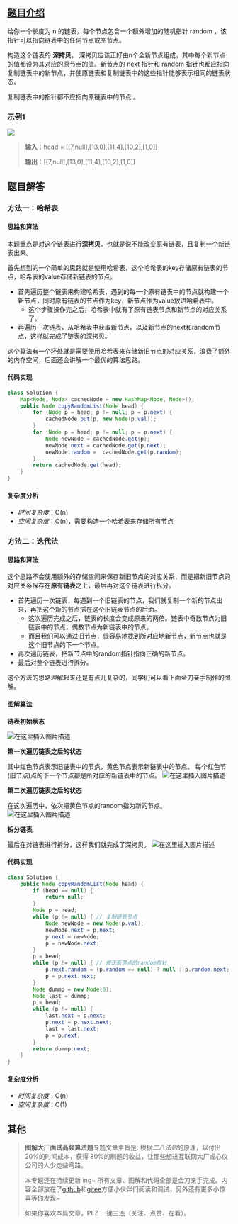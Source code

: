 ## [题目介绍](https://leetcode-cn.com/problems/copy-list-with-random-pointer/ "原题链接")
给你一个长度为 n 的链表，每个节点包含一个额外增加的随机指针 random ，该指针可以指向链表中的任何节点或空节点。

构造这个链表的 **深拷贝**。 深拷贝应该正好由n个全新节点组成，其中每个新节点的值都设为其对应的原节点的值。新节点的 next 指针和 random 指针也都应指向复制链表中的新节点，并使原链表和复制链表中的这些指针能够表示相同的链表状态。

复制链表中的指针都不应指向原链表中的节点 。
### 示例1
![](https://img-blog.csdnimg.cn/58536d31bd8f4a08972aea1115e29922.png?x-oss-process=image/watermark,type_d3F5LXplbmhlaQ,shadow_50,text_Q1NETiBA55-l5pil6Lev6YeR5YiA,size_20,color_FFFFFF,t_70,g_se,x_16)

> **输入**：head = [[7,null],[13,0],[11,4],[10,2],[1,0]]
> 
> **输出**：[[7,null],[13,0],[11,4],[10,2],[1,0]]

## 题目解答
### 方法一：哈希表
#### 思路和算法
本题重点是对这个链表进行**深拷贝**，也就是说不能改变原有链表，且复制一个新链表出来。

首先想到的一个简单的思路就是使用哈希表，这个哈希表的key存储原有链表的节点，哈希表的value存储新链表的节点。
- 首先遍历整个链表来构建哈希表，遇到的每一个原有链表中的节点就构建一个新节点，同时原有链表的节点作为key，新节点作为value放进哈希表中。
  - 这个步骤操作完之后，哈希表中就有了原有链表节点和新节点的对应关系了。
- 再遍历一次链表，从哈希表中获取新节点，以及新节点的next和random节点，这样就完成了链表的深拷贝。

这个算法有一个坏处就是需要使用哈希表来存储新旧节点的对应关系，浪费了额外的内存空间，后面还会讲解一个最优的算法思路。
#### 代码实现

```java
class Solution {
    Map<Node, Node> cachedNode = new HashMap<Node, Node>();
    public Node copyRandomList(Node head) {
        for (Node p = head; p != null; p = p.next) {
            cachedNode.put(p, new Node(p.val));
        }
        for (Node p = head; p != null; p = p.next) {
            Node newNode = cachedNode.get(p);
            newNode.next = cachedNode.get(p.next);
            newNode.random =  cachedNode.get(p.random);
        }
        return cachedNode.get(head);
    }
}
```
#### 复杂度分析
- *时间复杂度*：O(n)
- *空间复杂度*：O(n)，需要构造一个哈希表来存储所有节点

### 方法二：迭代法
#### 思路和算法
这个思路不会使用额外的存储空间来保存新旧节点的对应关系，而是把新旧节点的对应关系保存在**原有链表**之上，最后再对这个链表进行拆分。
- 首先遍历一次链表，每遇到一个旧链表的节点，我们就复制一个新的节点出来，再把这个新的节点插在这个旧链表节点的后面。
  - 这次遍历完成之后，链表的长度会变成原来的两倍。链表中奇数节点为旧链表中的节点，偶数节点为新链表中的节点。
  - 而且我们可以通过旧节点，很容易地找到所对应地新节点，新节点也就是这个旧节点的下一个节点。
- 再次遍历链表，把新节点中的random指针指向正确的新节点。
- 最后对整个链表进行拆分。

这个方法的思路理解起来还是有点儿复杂的，同学们可以看下面金刀亲手制作的图解。
#### 图解算法

**链表初始状态**

![在这里插入图片描述](https://img-blog.csdnimg.cn/f6935f479a45404b8781468fdb909b48.png?x-oss-process=image/watermark,type_d3F5LXplbmhlaQ,shadow_50,text_Q1NETiBA55-l5pil6Lev6YeR5YiA,size_20,color_FFFFFF,t_70,g_se,x_16)

**第一次遍历链表之后的状态**

其中红色节点表示旧链表中的节点，黄色节点表示新链表中的节点。
每个红色节(旧节点)点的下一个节点都是所对应的新链表中的节点。
![在这里插入图片描述](https://img-blog.csdnimg.cn/01aacded5fde46f2b7fbdb4eafae5521.png?x-oss-process=image/watermark,type_d3F5LXplbmhlaQ,shadow_50,text_Q1NETiBA55-l5pil6Lev6YeR5YiA,size_20,color_FFFFFF,t_70,g_se,x_16)

**第二次遍历链表之后的状态**

在这次遍历中，依次把黄色节点的random指为新的节点。
![在这里插入图片描述](https://img-blog.csdnimg.cn/e0fd4290274446e09d96c652c1fe50bc.png?x-oss-process=image/watermark,type_d3F5LXplbmhlaQ,shadow_50,text_Q1NETiBA55-l5pil6Lev6YeR5YiA,size_20,color_FFFFFF,t_70,g_se,x_16)

**拆分链表**

最后在对链表进行拆分，这样我们就完成了深拷贝。
![在这里插入图片描述](https://img-blog.csdnimg.cn/dbff6d7f132e483095c420f6de17f379.png?x-oss-process=image/watermark,type_d3F5LXplbmhlaQ,shadow_50,text_Q1NETiBA55-l5pil6Lev6YeR5YiA,size_20,color_FFFFFF,t_70,g_se,x_16)
#### 代码实现

```java
class Solution {
    public Node copyRandomList(Node head) {
        if (head == null) {
            return null;
        }
        Node p = head;
        while (p != null) { // 复制链表节点
            Node newNode = new Node(p.val);
            newNode.next = p.next;
            p.next = newNode;
            p = newNode.next;
        }
        p = head;
        while (p != null) { // 修正新节点的random指针
            p.next.random = (p.random == null) ? null : p.random.next;
            p = p.next.next;
        }
        Node dummp = new Node(0);
        Node last = dummp;
        p = head;
        while (p != null) {
            last.next = p.next;
            p.next = p.next.next;
            last = last.next;
            p = p.next;
        }
        return dummp.next;
    }
}
```
#### 复杂度分析
- *时间复杂度*：O(n)
- *空间复杂度*：O(1)

## 其他

> **图解大厂面试高频算法题**专题文章主旨是: 根据*二八法则*的原理，以付出 20%的时间成本，获得 80%的刷题的收益，让那些想进互联网大厂或心仪公司的人少走些弯路。
>
> 本专题还在持续更新 ing~ 所有文章、图解和代码全部是金刀亲手完成。内容全部放在了[github](https://github.com/glodknife "github")和[gitee](https://gitee.com/goldknife6 "gitee")方便小伙伴们阅读和调试，另外还有更多小惊喜等你发现~
>
> 如果你喜欢本篇文章，PLZ 一键三连（关注、点赞、在看）。
